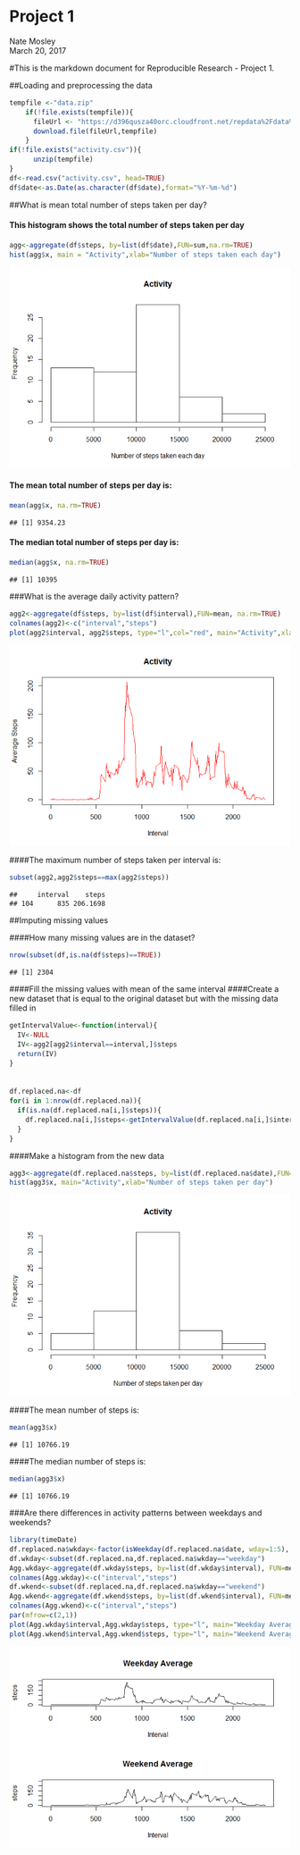 # Project 1
Nate Mosley  
March 20, 2017  

#This is the markdown document for Reproducible Research - Project 1.

##Loading and preprocessing the data

```r
tempfile <-"data.zip"
    if(!file.exists(tempfile)){
      fileUrl <- "https://d396qusza40orc.cloudfront.net/repdata%2Fdata%2Factivity.zip"  
      download.file(fileUrl,tempfile)  
    }
if(!file.exists("activity.csv")){
      unzip(tempfile)
}
df<-read.csv("activity.csv", head=TRUE)
df$date<-as.Date(as.character(df$date),format="%Y-%m-%d")
```

##What is mean total number of steps taken per day?
#### This histogram shows the total number of steps taken per day  

```r
agg<-aggregate(df$steps, by=list(df$date),FUN=sum,na.rm=TRUE)
hist(agg$x, main = "Activity",xlab="Number of steps taken each day")
```

![](PA1_template_files/figure-html/unnamed-chunk-2-1.png)<!-- -->

#### The mean total number of steps per day is:

```r
mean(agg$x, na.rm=TRUE)
```

```
## [1] 9354.23
```
#### The median total number of steps per day is:

```r
median(agg$x, na.rm=TRUE)
```

```
## [1] 10395
```

###What is the average daily activity pattern?

```r
agg2<-aggregate(df$steps, by=list(df$interval),FUN=mean, na.rm=TRUE)
colnames(agg2)<-c("interval","steps")
plot(agg2$interval, agg2$steps, type="l",col="red", main="Activity",xlab="Interval",ylab="Average Steps")
```

![](PA1_template_files/figure-html/unnamed-chunk-5-1.png)<!-- -->

####The maximum number of steps taken per interval is:

```r
subset(agg2,agg2$steps==max(agg2$steps))
```

```
##     interval    steps
## 104      835 206.1698
```

##Imputing missing values

####How many missing values are in the dataset?

```r
nrow(subset(df,is.na(df$steps)==TRUE))
```

```
## [1] 2304
```

####Fill the missing values with mean of the same interval
####Create a new dataset that is equal to the original dataset but with the missing data filled in

```r
getIntervalValue<-function(interval){
  IV<-NULL
  IV<-agg2[agg2$interval==interval,]$steps
  return(IV)
}


df.replaced.na<-df
for(i in 1:nrow(df.replaced.na)){
  if(is.na(df.replaced.na[i,]$steps)){
    df.replaced.na[i,]$steps<-getIntervalValue(df.replaced.na[i,]$interval)
  }
}
```

####Make a histogram from the new data

```r
agg3<-aggregate(df.replaced.na$steps, by=list(df.replaced.na$date),FUN=sum,na.rm=TRUE)
hist(agg3$x, main="Activity",xlab="Number of steps taken per day")
```

![](PA1_template_files/figure-html/unnamed-chunk-9-1.png)<!-- -->

####The mean number of steps is:

```r
mean(agg3$x)
```

```
## [1] 10766.19
```

####The median number of steps is:

```r
median(agg3$x)
```

```
## [1] 10766.19
```

###Are there differences in activity patterns between weekdays and weekends?

```r
library(timeDate)
df.replaced.na$wkday<-factor(isWeekday(df.replaced.na$date, wday=1:5), levels = c("FALSE","TRUE"), labels=c("weekend","weekday"))
df.wkday<-subset(df.replaced.na,df.replaced.na$wkday=="weekday")
Agg.wkday<-aggregate(df.wkday$steps, by=list(df.wkday$interval), FUN=mean)
colnames(Agg.wkday)<-c("interval","steps")
df.wkend<-subset(df.replaced.na,df.replaced.na$wkday=="weekend")
Agg.wkend<-aggregate(df.wkend$steps, by=list(df.wkend$interval), FUN=mean)
colnames(Agg.wkend)<-c("interval","steps")
par(mfrow=c(2,1))
plot(Agg.wkday$interval,Agg.wkday$steps, type="l", main="Weekday Average", xlab="Interval", ylab="steps",ylim=c(0,250))
plot(Agg.wkend$interval,Agg.wkend$steps, type="l", main="Weekend Average", xlab="Interval", ylab="steps", ylim=c(0,250))
```

![](PA1_template_files/figure-html/unnamed-chunk-12-1.png)<!-- -->

